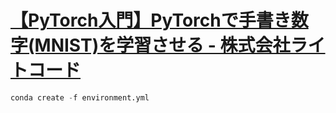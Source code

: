 # [【PyTorch入門】PyTorchで手書き数字(MNIST)を学習させる - 株式会社ライトコード](https://rightcode.co.jp/blog/information-technology/pytorch-mnist-learning)

```python
conda create -f environment.yml
```
